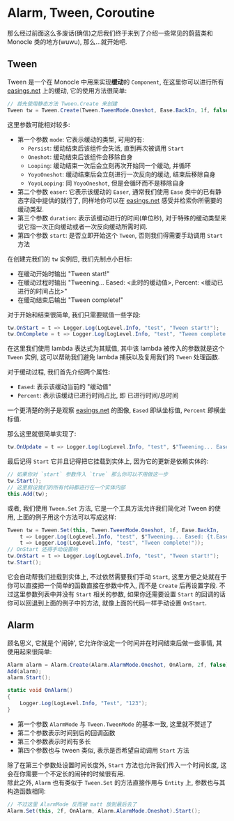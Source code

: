 # Alarm, Tween, Coroutine

那么经过前面这么多废话(确信)之后我们终于来到了介绍一些常见的蔚蓝类和 Monocle 类的地方(wuwu), 那么...就开始吧.

## Tween

Tween 是一个在 Monocle 中用来实现**缓动**的 `Component`, 在这里你可以进行所有 [easings.net](https://easings.net/) 上的缓动, 它的使用方法很简单:
```cs title="使用 Tween"
// 首先使用静态方法 Tween.Create 来创建
Tween tw = Tween.Create(Tween.TweenMode.Oneshot, Ease.BackIn, 1f, false);
```

这里参数可能相对较多:

- 第一个参数 `mode`: 它表示缓动的类型, 可用的有:
    - `Persist`: 缓动结束后该组件会失活, 直到再次被调用 `Start`
    - `Oneshot`: 缓动结束后该组件会移除自身
    - `Looping`: 缓动结束一次后会立刻再次开始同一个缓动, 并循环
    - `YoyoOneshot`: 缓动结束后会立刻进行一次反向的缓动, 结束后移除自身
    - `YoyoLooping`: 同 `YoyoOneshot`, 但是会循环而不是移除自身
- 第二个参数 `easer`: 它表示该缓动的 `Easer`, 通常我们使用 `Ease` 类中的已有静态字段中提供的就行了, 
同样地你可以在 [easings.net](https://easings.net/) 感受并检索你所需要的缓动类型.
- 第三个参数 `duration`: 表示该缓动进行的时间(单位秒), 对于特殊的缓动类型来说它指一次正向缓动或者一次反向缓动所需时间.
- 第四个参数 `start`: 是否立即开始这个 `Tween`, 否则我们得需要手动调用 `Start` 方法

在创建完我们的 `tw` 实例后, 我们先制点小目标:

- 在缓动开始时输出 "Tween start!"
- 在缓动过程时输出 "Tweening... Eased: <此时的缓动值>, Percent: <缓动已进行的时间占比>"
- 在缓动结束后输出 "Tween complete!"

对于开始和结束很简单, 我们只需要赋值一些字段:

```cs title="赋值 Tween 的一些字段"
tw.OnStart = t => Logger.Log(LogLevel.Info, "test", "Tween start!");
tw.OnComplete = t => Logger.Log(LogLevel.Info, "test", "Tween complete!");
```

在这里我们使用 lambda 表达式为其赋值, 其中该 lambda 被传入的参数就是这个 `Tween` 实例, 这可以帮助我们避免 lambda 捕获以及复用我们的 `Tween` 处理函数.

对于缓动过程, 我们首先介绍两个属性:

- `Eased`: 表示该缓动当前的 "缓动值"
- `Percent`: 表示该缓动已进行时间占比, 即 已进行时间/总时间

一个更清楚的例子是观察 [easings.net](https://easings.net/) 的图像, `Eased` 即纵坐标值, `Percent` 即横坐标值.

那么这里就很简单实现了:
```cs
tw.OnUpdate = t => Logger.Log(LogLevel.Info, "test", $"Tweening... Eased: {t.Eased}, Percent: {t.Percent}");
```

最后记得 `Start` 它并且记得把它挂载到实体上, 因为它的更新是依赖实体的:

```cs title="开始并挂载"
// 如果你对 `start` 参数传入 `true` 那么你可以不用做这一步
tw.Start();
// 这里假设我们的所有代码都进行在一个实体内部
this.Add(tw);
```

或者, 我们使用 `Tween.Set` 方法, 它是一个工具方法允许我们简化对 Tween 的使用, 上面的例子用这个方法可以写成这样:
```cs
Tween tw = Tween.Set(this, Tween.TweenMode.Oneshot, 1f, Ease.BackIn,
    t => Logger.Log(LogLevel.Info, "test", $"Tweening... Eased: {t.Eased}, Percent: {t.Percent}"),
    t => Logger.Log(LogLevel.Info, "test", "Tween complete!"));
// OnStart 还得手动设置呐
tw.OnStart = t => Logger.Log(LogLevel.Info, "test", "Tween start!");
tw.Start();
```

它会自动帮我们挂载到实体上, 不过依然需要我们手动 `Start`, 这里方便之处就在于你可以直接把一个简单的函数直接在参数中传入,
而不是 `Create` 后再设置字段. 不过这里参数列表中并没有 `Start` 相关的参数, 如果你还需要设置 `Start` 的回调的话你可以回退到上面的例子中的方法,
就像上面的代码一样手动设置 `OnStart`.

## Alarm

顾名思义, 它就是个'闹钟', 它允许你设定一个时间并在时间结束后做一些事情, 其使用起来很简单:
```cs
Alarm alarm = Alarm.Create(Alarm.AlarmMode.Oneshot, OnAlarm, 2f, false);
Add(alarm);
alarm.Start();

static void OnAlarm()
{
    Logger.Log(LogLevel.Info, "Test", "123");
}
```

- 第一个参数 `AlarmMode` 与 `Tween.TweenMode` 的基本一致, 这里就不赘述了
- 第二个参数表示时间到后的回调函数
- 第三个参数表示时间有多长
- 第四个参数也与 tween 类似, 表示是否希望自动调用 `Start` 方法

除了在第三个参数处设置时间长度外, `Start` 方法也允许我们传入一个时间长度, 这会在你需要一个不定长的闹钟的时候很有用.  
除此之外, `Alarm` 也有类似于 `Tween.Set` 的方法直接作用与 `Entity` 上, 参数也与其构造函数相同:
```cs
// 不过这里 AlarmMode 反而被 matt 放到最后去了
Alarm.Set(this, 2f, OnAlarm, Alarm.AlarmMode.Oneshot).Start();
```